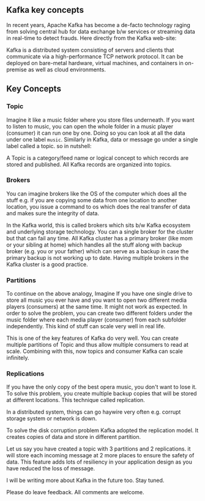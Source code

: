 ## Kafka key concepts

In recent years, Apache Kafka has become a de-facto technology raging from solving central hub for data exchange b/w services or streaming data in real-time to detect frauds. Here directly from the Kafka web-site: 

> 
Kafka is a distributed system consisting of servers and clients that communicate via a high-performance TCP network protocol. It can be deployed on bare-metal hardware, virtual machines, and containers in on-premise as well as cloud environments.


## Key Concepts

###  Topic

Imagine it like a music folder where you store files underneath.
If you want to listen to music, you can open the whole folder in a music player (consumer) it can run one by one. Doing so you can look at all the data under one label `music`. Similarly in Kafka, data or message go under a single label called a topic. so in nutshell:


> 
A Topic is a category/feed name or logical concept to which records are stored and published. All Kafka records are organized into topics. 

### Brokers

You can imagine brokers like the OS of the computer which does all the stuff e.g. if you are copying some data from one location to another location, you issue a command to os which does the real transfer of data and makes sure the integrity of data.

In the Kafka world, this is called brokers which sits b/w Kafka ecosystem and underlying storage technology. You can a single broker for the cluster but that can fail any time. All Kafka cluster has a primary broker (like mom or your sibling at home) which handles all the stuff along with backup broker (e.g. you or your father) which can serve as a backup in case the primary backup is not working up to date. Having multiple brokers in the Kafka cluster is a good practice.

### Partitions

To continue on the above analogy, Imagine If you have one single drive to store all music you ever have and you want to open two different media players (consumers) at the same time. It might not work as expected. In order to solve the problem, you can create two different folders under the music folder where each media player (consumer) from each subfolder independently. This kind of stuff can scale very well in real life. 

This is one of the key features of Kafka do very well. You can create multiple partitions of Topic and thus allow multiple consumers to read at scale. Combining with this, now topics and consumer Kafka can scale infinitely.

### Replications

If you have the only copy of the best opera music, you don't want to lose it. To solve this problem, you create multiple backup copies that will be stored at different locations. This technique called replication. 

In a distributed system, things can go haywire very often e.g. corrupt storage system or network is down.

To solve the disk corruption problem Kafka adopted the replication model. It creates copies of data and store in different partition. 

Let us say you have created a topic with 3 partitions and 2 replications. it will store each incoming message at 2 more places to ensure the safety of data. This feature adds lots of resiliency in your application design as you have reduced the loss of message. 


I will be writing more about Kafka in the future too. Stay tuned.

Please do leave feedback. All comments are welcome. 
